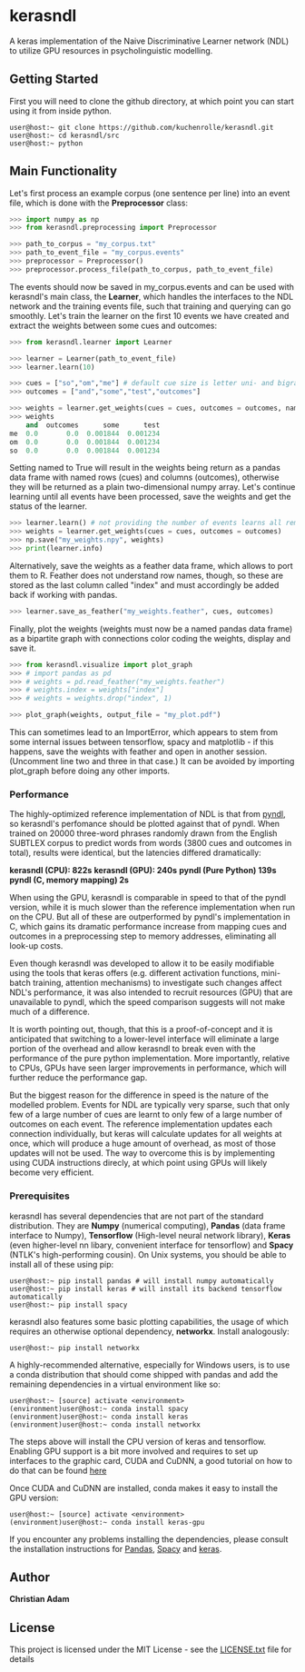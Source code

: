 # kerasndl

A keras implementation of the Naive Discriminative Learner network (NDL) to utilize GPU resources in psycholinguistic modelling.


## Getting Started

First you will need to clone the github directory, at which point you can start using it from inside python.

```shell
user@host:~ git clone https://github.com/kuchenrolle/kerasndl.git
user@host:~ cd kerasndl/src
user@host:~ python
```


## Main Functionality

Let's first process an example corpus (one sentence per line) into an event file, which is done with the **Preprocessor** class:

```python
>>> import numpy as np
>>> from kerasndl.preprocessing import Preprocessor

>>> path_to_corpus = "my_corpus.txt"
>>> path_to_event_file = "my_corpus.events"
>>> preprocessor = Preprocessor()
>>> preprocessor.process_file(path_to_corpus, path_to_event_file)
```

The events should now be saved in my_corpus.events and can be used with kerasndl's main class, the **Learner**, which handles the interfaces to the NDL network and the training events file, such that training and querying can go smoothly. Let's train the learner on the first 10 events we have created and extract the weights between some cues and outcomes:

```python
>>> from kerasndl.learner import Learner

>>> learner = Learner(path_to_event_file)
>>> learner.learn(10)

>>> cues = ["so","om","me"] # default cue size is letter uni- and bigrams
>>> outcomes = ["and","some","test","outcomes"]

>>> weights = learner.get_weights(cues = cues, outcomes = outcomes, named = True)
>>> weights
    and  outcomes      some      test
me  0.0       0.0  0.001844  0.001234
om  0.0       0.0  0.001844  0.001234
so  0.0       0.0  0.001844  0.001234
```

Setting named to True will result in the weights being return as a pandas data frame with named rows (cues) and columns (outcomes), otherwise they will be returned as a plain two-dimensional numpy array. Let's continue learning until all events have been processed, save the weights and get the status of the learner.

```python
>>> learner.learn() # not providing the number of events learns all remaining
>>> weights = learner.get_weights(cues = cues, outcomes = outcomes)
>>> np.save("my_weights.npy", weights)
>>> print(learner.info)
```

Alternatively, save the weights as a feather data frame, which allows to port them to R. Feather does not understand row names, though, so these are stored as the last column called "index" and must accordingly be added back if working with pandas.

```python
>>> learner.save_as_feather("my_weights.feather", cues, outcomes)
```

Finally, plot the weights (weights must now be a named pandas data frame) as a bipartite graph with connections color coding the weights, display and save it.

```python
>>> from kerasndl.visualize import plot_graph
>>> # import pandas as pd
>>> # weights = pd.read_feather("my_weights.feather")
>>> # weights.index = weights["index"]
>>> # weights = weights.drop("index", 1)

>>> plot_graph(weights, output_file = "my_plot.pdf")
```

This can sometimes lead to an ImportError, which appears to stem from some internal issues between tensorflow, spacy and matplotlib - if this happens, save the weights with feather and open in another session.
(Uncomment line two and three in that case.)
It can be avoided by importing plot_graph before doing any other imports.

### Performance

The highly-optimized reference implementation of NDL is that from [pyndl](https://pypi.python.org/pypi/pyndl/0.3.0), so kerasndl's perfomance should be plotted against that of pyndl. When trained on 20000 three-word phrases randomly drawn from the English SUBTLEX corpus to predict words from words (3800 cues and outcomes in total), results were identical, but the latencies differed dramatically:

**kerasndl (CPU):           822s**
**kerasndl (GPU):           240s**
**pyndl (Pure Python)       139s**
**pyndl (C, memory mapping) 2s**

When using the GPU, kerasndl is comparable in speed to that of the pyndl version, while it is much slower than the reference implementation when run on the CPU. But all of these are outperformed by pyndl's implementation in C, which gains its dramatic performance increase from mapping cues and outcomes in a preprocessing step to memory addresses, eliminating all look-up costs.

Even though kerasndl was developed to allow it to be easily modifiable using the tools that keras offers (e.g. different activation functions, mini-batch training, attention mechanisms) to investigate such changes affect NDL's performance, it was also intended to recruit resources (GPU) that are unavailable to pyndl, which the speed comparison suggests will not make much of a difference.

It is worth pointing out, though, that this is a proof-of-concept and it is anticipated that switching to a lower-level interface will eliminate a large portion of the overhead and allow kerasndl to break even with the performance of the pure python implementation. More importantly, relative to CPUs, GPUs have seen larger improvements in performance, which will further reduce the performance gap.

But the biggest reason for the difference in speed is the nature of the modelled problem. Events for NDL are typically very sparse, such that only few of a large number of cues are learnt to only few of a large number of outcomes on each event. The reference implementation updates each connection individually, but keras will calculate updates for all weights at once, which will produce a huge amount of overhead, as most of those updates will not be used. The way to overcome this is by implementing using CUDA instructions direcly, at which point using GPUs will likely become very efficient.

### Prerequisites

kerasndl has several dependencies that are not part of the standard distribution. They are **Numpy** (numerical computing), **Pandas** (data frame interface to Numpy), **Tensorflow** (High-level neural network library), **Keras** (even higher-level nn libary, convenient interface for tensorflow) and **Spacy** (NTLK's high-performing cousin). On Unix systems, you should be able to install all of these using pip:

```shell
user@host:~ pip install pandas # will install numpy automatically
user@host:~ pip install keras # will install its backend tensorflow automatically
user@host:~ pip install spacy
```

kerasndl also features some basic plotting capabilities, the usage of which requires an otherwise optional dependency, **networkx**. Install analogously:

```shell
user@host:~ pip install networkx
```

A highly-recommended alternative, especially for Windows users, is to use a conda distribution that should come shipped with pandas and add the remaining dependencies in a virtual environment like so:

```shell
user@host:~ [source] activate <environment>
(environment)user@host:~ conda install spacy
(environment)user@host:~ conda install keras
(environment)user@host:~ conda install networkx
```

The steps above will install the CPU version of keras and tensorflow. Enabling GPU support is a bit more involved and requires to set up interfaces to the graphic card, CUDA and CuDNN, a good tutorial on how to do that can be found [here](https://medium.com/@acrosson/installing-nvidia-cuda-cudnn-tensorflow-and-keras-69bbf33dce8a)

Once CUDA and CuDNN are installed, conda makes it easy to install the GPU version:

```shell
user@host:~ [source] activate <environment>
(environment)user@host:~ conda install keras-gpu
```


If you encounter any problems installing the dependencies, please consult the installation instructions for [Pandas](http://pandas.pydata.org/pandas-docs/stable/install.html), [Spacy](https://spacy.io/docs/usage/) and [keras](https://keras.io/).


## Author

**Christian Adam**


## License

This project is licensed under the MIT License - see the [LICENSE.txt](LICENSE.txt) file for details
